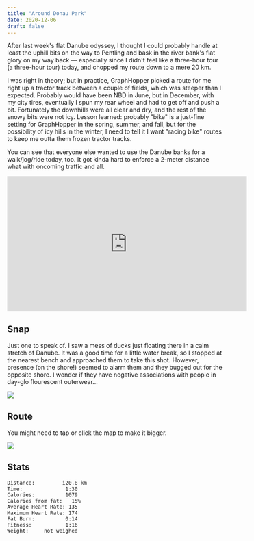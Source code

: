 ```yaml
---
title: "Around Donau Park"
date: 2020-12-06
draft: false
---
```

After last week's flat Danube odyssey, I thought I could probably handle at least the uphill bits on the way to Pentling and bask in the river bank's flat glory on my way back &mdash; especially since I didn't feel like a three-hour tour (a three-hour tour) today, and chopped my route down to a mere 20 km.  

I was right in theory; but in practice, GraphHopper picked a route for me right up a tractor track between a couple of fields, which was steeper than I expected.  Probably would have been NBD in June, but in December, with my city tires, eventually I spun my rear wheel and had to get off and push a bit.  Fortunately the downhills were all clear and dry, and the rest of the snowy bits were not icy.  Lesson learned:  probably "bike" is a just-fine setting for GraphHopper in the spring, summer, and fall, but for the possibility of icy hills in the winter, I need to tell it I want "racing bike" routes to keep me outta them frozen tractor tracks.

You can see that everyone else wanted to use the Danube banks for a walk/jog/ride today, too.  It got kinda hard to enforce a 2-meter distance what with oncoming traffic and all.

<iframe width="560" height="315" src="https://www.youtube.com/embed/nfhmqW_vlkI" frameborder="0" allow="accelerometer; autoplay; clipboard-write; encrypted-media; gyroscope; picture-in-picture" allowfullscreen></iframe>



## Snap

Just one to speak of.  I saw a mess of ducks just floating there in a calm stretch of Danube.  It was a good time for a little water break, so I stopped at the nearest bench and approached them to take this shot.  However, presence (on the shore!) seemed to alarm them and they bugged out for the opposite shore.  I wonder if they have negative associations with people in day-glo flourescent outerwear...

![](/IMG_20201206_102313525.jpg)  

## Route
You might need to tap or click the map to make it bigger.  

![](/20201206.jpg)


## Stats

```
Distance:         i20.8 km 
Time:              1:30
Calories:          1079
Calories from fat:   15%
Average Heart Rate: 135
Maximum Heart Rate: 174
Fat Burn:          0:14
Fitness:           1:16
Weight:     not weighed
```
